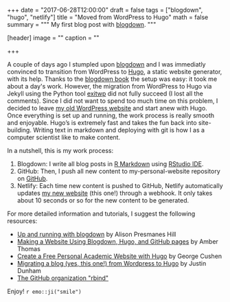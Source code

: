 +++
date = "2017-06-28T12:00:00"
draft = false
tags = ["blogdown", "hugo", "netlify"]
title = "Moved from WordPress to Hugo"
math = false
summary = """
My first blog post with [blogdown](https://github.com/rstudio/blogdown). 
"""

[header]
image = ""
caption = ""

+++

A couple of days ago I stumpled upon [blogdown](https://github.com/rstudio/blogdown) and I was immediatly convinced to transition from WordPress to [Hugo](https://gohugo.io/), a static website generator, with its help. Thanks to the [blogdown book](https://bookdown.org/yihui/blogdown/) the setup was easy: it took me about a day's work. However, the migration from WordPress to Hugo via Jekyll using the Python tool [exitwp](https://github.com/thomasf/exitwp) did not fully succeed (I lost all the comments). Since I did not want to spend too much time on this problem, I decided to leave [my old WordPress website](http://samboh.blogs.dsv.su.se/) and start anew with Hugo. Once everything is set up and running, the work process is really smooth and enjoyable. Hugo’s is extremely fast and takes the fun back into site-building. Writing text in markdown and deploying with git is how I as a computer scientist like to make content. 

In a nutshell, this is my work process: 

1. Blogdown: I write all blog posts in [R Markdown](http://rmarkdown.rstudio.com/) using [RStudio IDE](https://www.rstudio.com/products/RStudio/). 
2. GitHub: Then, I push all new content to my-personal-website repository on [GitHub](https://github.com/samuel-bohman/my-personal-website).
3. Netlify: Each time new content is pushed to GitHub, Netlify automatically updates [my new website](https://samuel.netlify.com/) (this one!) through a webhook. It only takes about 10 seconds or so for the new content to be generated. 

For more detailed information and tutorials, I suggest the following resources:  

- [Up and running with blogdown](https://apreshill.rbind.io/post/up-and-running-with-blogdown/) by Alison Presmanes Hill  
- [Making a Website Using Blogdown, Hugo, and GitHub pages](https://proquestionasker.github.io/blog/Making_Site/) by Amber Thomas  
- [Create a Free Personal Academic Website with Hugo](https://georgecushen.com/create-your-website-with-hugo/) by George Cushen  
- [Migrating a blog (yes, this one!) from Wordpress to Hugo](http://justindunham.net/migrating-from-wordpress-to-hugo/) by Justin Dunham  
- [The GitHub organization "rbind"](https://support.rbind.io/about/) 

Enjoy! `r emo::ji("smile")`

